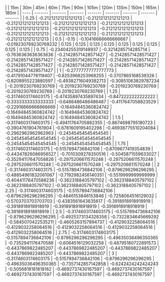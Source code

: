 | | 15m | 30m | 45m | 60m | 75m | 90m | 105m | 120m | 135m | 150m | 165m | 180m | 
| ---- | ------- | ------- | ------- | ------- | ------- | ------- | ------- | ------- |
| 0.25 | -0.21212121212121213 | -0.21212121212121213 | -0.21212121212121213 | -0.21212121212121213 | -0.21212121212121213 | -0.21212121212121213 | -0.21212121212121213 | -0.21212121212121213 | -0.21212121212121213 | -0.21212121212121213 | -0.21212121212121213 | -0.21212121212121213 | 
| 0.5 | -0.15 | -0.10416666666666667 | -0.019230769230769232 | 0.125 | 0.125 | 0.125 | 0.125 | 0.125 | 0.125 | 0.125 | 0.125 | 0.125 | 
| 0.75 | -0.23404255319148937 | -0.3214285714285714 | -0.7636363636363636 | -0.21428571428571427 | -0.21428571428571427 | -0.21428571428571427 | -0.21428571428571427 | -0.21428571428571427 | -0.21428571428571427 | -0.21428571428571427 | -0.21428571428571427 | -0.21428571428571427 | 
| 1 | -0.27777777777777773 | -0.41791044776119407 | -0.8253968253968255 | -0.3707865168539326 | -0.8208955223880597 | -0.49382716049382713 | -0.30851063829787234 | -0.2019230769230769 | -0.2019230769230769 | -0.2019230769230769 | -0.2019230769230769 | -0.2019230769230769 | 
| 1.25 | -0.3174603174603175 | -0.47435897435897434 | -0.8472222222222222 | -0.3333333333333333 | -0.6486486486486487 | -0.4117647058823529 | -0.22916666666666669 | -0.16494845360824742 | -0.16494845360824742 | -0.16494845360824742 | -0.16494845360824742 | -0.16494845360824742 | 
| 1.5 | -0.3174603174603175 | -0.49411764705882355 | -0.8674698795180723 | -0.3904761904761904 | -0.6781609195402298 | -0.46938775510204084 | -0.2962962962962963 | -0.24545454545454545 | -0.24545454545454545 | -0.24545454545454545 | -0.24545454545454545 | -0.24545454545454545 | 
| 1.75 | -0.3174603174603175 | -0.5157894736842106 | -0.8709677419354839 | -0.44347826086956527 | -0.7010309278350516 | -0.5045871559633027 | -0.35294117647058826 | -0.2975206611570248 | -0.2975206611570248 | -0.2975206611570248 | -0.2975206611570248 | -0.2975206611570248 | 
| 2 | -0.3174603174603175 | -0.5157894736842106 | -0.8796296296296295 | -0.48854961832061067 | -0.7192982456140351 | -0.5519999999999999 | -0.40441176470588236 | -0.3623188405797102 | -0.3623188405797102 | -0.3623188405797102 | -0.3623188405797102 | -0.3623188405797102 | 
| 2.25 | -0.3174603174603175 | -0.5157894736842106 | -0.8796296296296295 | -0.4846153846153846 | -0.7258064516129032 | -0.5703703703703703 | -0.4383561643835617 | -0.3918918918918919 | -0.3918918918918919 | -0.3918918918918919 | -0.3918918918918919 | -0.3918918918918919 | 
| 2.5 | -0.3174603174603175 | -0.5157894736842106 | -0.8796296296296295 | -0.4925373134328358 | -0.7322834645669292 | -0.5845070422535211 | -0.4605263157894737 | -0.4129032258064516 | -0.4129032258064516 | -0.4129032258064516 | -0.4129032258064516 | -0.4129032258064516 | 
| 2.75 | -0.3174603174603175 | -0.5157894736842106 | -0.8796296296296295 | -0.49635036496350365 | -0.7352941176470588 | -0.6064516129032258 | -0.48795180722891573 | -0.4437869822485207 | -0.4437869822485207 | -0.4437869822485207 | -0.4437869822485207 | -0.4437869822485207 | 
| 3 | -0.3174603174603175 | -0.5157894736842106 | -0.8796296296296295 | -0.49635036496350365 | -0.7357142857142858 | -0.6242424242424243 | -0.5056818181818182 | -0.4692737430167597 | -0.4692737430167597 | -0.4692737430167597 | -0.4692737430167597 | -0.4692737430167597 | 
